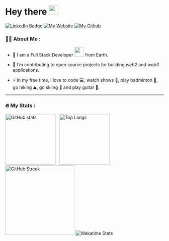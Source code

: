 <!--
**qiweiii/qiweiii** is a ✨ _special_ ✨ repository because its `README.md` (this file) appears on your GitHub profile.

Here are some ideas to get you started:

- 🔭 I’m currently working on ...
- 🌱 I’m currently learning ...
- 👯 I’m looking to collaborate on ...
- 🤔 I’m looking for help with ...
- 💬 Ask me about ...
- 📫 How to reach me: ...
- 😄 Pronouns: ...
- ⚡ Fun fact: ...
-->


<h1>
  Hey there
  <img src="https://media.giphy.com/media/hvRJCLFzcasrR4ia7z/giphy.gif" width="30"/>
</h1>

<a href="https://www.linkedin.com/in/qiwei-yang-679617142"><img src="https://img.shields.io/badge/LinkedIn-blue?logo=linkedin&logoColor=white" alt="LinkedIn Badge"/></a>
<a href="https://qiweiy.me"><img src="https://img.shields.io/badge/My%20Website-blue" alt="My Website"/></a>
<a href="https://github.com/qiweiii"><img src="https://komarev.com/ghpvc/?username=qiweiii&style=flat-square&color=blue" alt="My Github"/></a>


### :man_technologist: About Me :

- 🧔 I am a Full Stack Developer <img src="https://media.giphy.com/media/WUlplcMpOCEmTGBtBW/giphy.gif" width="30"> from Earth.

- :telescope: I’m contributing to open source projects for building *web2* and *web3* applications.

- :zap: In my free time, I love to code 💻, watch shows 🎥, play badminton 🏸, go hiking ⛰️, go skiing 🎿 and play guitar 🎸.


---

### :fire: My Stats :

<div>
  <img src="https://github-readme-stats-eight-theta.vercel.app/api?username=qiweiii&show_icons=true&theme=radical" alt="GitHub stats" height="160" />
  &nbsp;
  <img src="https://github-readme-stats-eight-theta.vercel.app/api/top-langs/?username=qiweiii&langs_count=14&layout=compact&theme=radical&hide=html,css,svelte" alt="Top Langs" height="160" />
  <img src="http://github-readme-streak-stats.herokuapp.com?user=qiweiii&theme=dark&date_format=M%20j%5B%2C%20Y%5D" alt="GitHub Streak" height="220" />
  <img src="https://github-readme-stats-eight-theta.vercel.app/api/wakatime?username=qiweiiii&theme=dark" alt="Wakatime Stats" />
</div>

<!-- --- -->

<!-- ### 📌 My Pins : -->
<!--
<div>
  <img src="https://github-readme-stats-eight-theta.vercel.app/api/pin/?username=qiweiii&theme=dark&repo=markdown-sticky-notes&description_lines_count=1" alt="Readme Card" width="260" height="100" />
  &nbsp;
  <img src="https://github-readme-stats-eight-theta.vercel.app/api/pin/?username=qiweiii&theme=dark&repo=You-Dont-Know-JS&description_lines_count=1" alt="Readme Card" width="260" height="100" />
  &nbsp;
  <img src="https://github-readme-stats-eight-theta.vercel.app/api/pin/?username=qiweiii&theme=dark&repo=rooks&description_lines_count=1" alt="Readme Card" width="260" height="100" />
  &nbsp;
  <img src="https://github-readme-stats-eight-theta.vercel.app/api/pin/?username=qiweiii&theme=dark&repo=chopsticks&description_lines_count=1" alt="Readme Card" width="260" height="100" />
  &nbsp;
  <img src="https://github-readme-stats-eight-theta.vercel.app/api/pin/?username=qiweiii&theme=dark&repo=foundry&description_lines_count=1" alt="Readme Card" width="260" height="100" />
  &nbsp;
  <img src="https://github-readme-stats-eight-theta.vercel.app/api/pin/?username=qiweiii&theme=dark&repo=openzeppelin-contracts&description_lines_count=1" alt="Readme Card" width="260" height="100" />
  &nbsp;
  <img src="https://github-readme-stats-eight-theta.vercel.app/api/pin/?username=qiweiii&theme=dark&repo=helios&description_lines_count=1" alt="Readme Card" width="260" height="100" />
  &nbsp;
  <img src="https://github-readme-stats-eight-theta.vercel.app/api/pin/?username=qiweiii&theme=dark&repo=solana-program-library&description_lines_count=1" alt="Readme Card" width="260" height="100" />
  &nbsp;
  <img src="https://github-readme-stats-eight-theta.vercel.app/api/pin/?username=qiweiii&theme=dark&repo=trin&description_lines_count=1" alt="Readme Card" width="260" height="100" />
  &nbsp;
  <img src="https://github-readme-stats-eight-theta.vercel.app/api/pin/?username=qiweiii&theme=dark&repo=forest&description_lines_count=1" alt="Readme Card" width="260" height="100" />
  &nbsp;
  <img src="https://github-readme-stats-eight-theta.vercel.app/api/pin/?username=qiweiii&theme=dark&repo=reth&description_lines_count=1" alt="Readme Card" width="260" height="100" />
  &nbsp;
  <img src="https://github-readme-stats-eight-theta.vercel.app/api/pin/?username=qiweiii&theme=dark&repo=revm&description_lines_count=1" alt="Readme Card" width="260" height="100" />
  &nbsp;
  <img src="https://github-readme-stats-eight-theta.vercel.app/api/pin/?username=qiweiii&theme=dark&repo=wagmi&description_lines_count=1" alt="Readme Card" width="260" height="100" />
  &nbsp;
  <img src="https://github-readme-stats-eight-theta.vercel.app/api/pin/?username=qiweiii&theme=dark&repo=material-ui&description_lines_count=1" alt="Readme Card" width="260" height="100" />
  &nbsp;
  <img src="https://github-readme-stats-eight-theta.vercel.app/api/pin/?username=qiweiii&theme=dark&repo=esbuild-plugin-execute&description_lines_count=1" alt="Readme Card" width="260" height="100" />
  &nbsp;
  <img src="https://github-readme-stats-eight-theta.vercel.app/api/pin/?username=qiweiii&theme=dark&repo=fullstack-cdk-app&description_lines_count=1" alt="Readme Card" width="260" height="100" />
  &nbsp;
  <img src="https://github-readme-stats-eight-theta.vercel.app/api/pin/?username=qiweiii&theme=dark&repo=ANP-stack&description_lines_count=1" alt="Readme Card" width="260" height="100" />
</div> -->
